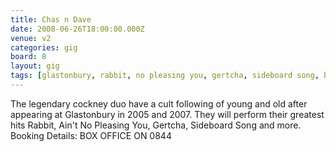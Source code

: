 ```yaml
---
title: Chas n Dave
date: 2008-06-26T18:00:00.000Z
venue: v2
categories: gig
board: 8
layout: gig
tags: [glastonbury, rabbit, no pleasing you, gertcha, sideboard song, booking details]
---
```

The legendary cockney duo have a cult following of young and old after appearing at Glastonbury in 2005 and 2007.   They will perform their greatest hits Rabbit, Ain't No Pleasing You, Gertcha, Sideboard Song and more.  Booking Details: BOX OFFICE ON 0844
